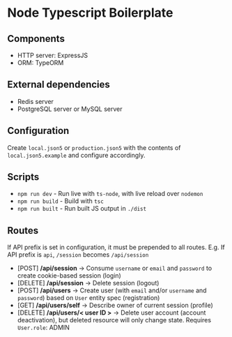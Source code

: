 # Node Typescript Boilerplate

## Components
- HTTP server: ExpressJS
- ORM: TypeORM

## External dependencies
- Redis server
- PostgreSQL server or MySQL server

## Configuration
Create `local.json5` or `production.json5` with the contents of `local.json5.example` and configure accordingly.

## Scripts
- `npm run dev` - Run live with `ts-node`, with live reload over `nodemon`
- `npm run build` - Build with `tsc`
- `npm run built` - Run built JS output in `./dist`

## Routes
If API prefix is set in configuration, it must be prepended to all routes. E.g. If API prefix is `api`, `/session` becomes `/api/session`

- [POST] **/api/session** -> Consume `username` or `email` and `password` to create cookie-based session (login)
- [DELETE] **/api/session** -> Delete session (logout)
- [POST] **/api/users** -> Create user (with `email` and/or `username` and `password`) based on `User` entity spec (registration)
- [GET] **/api/users/self** -> Describe owner of current session (profile)
- [DELETE] **/api/users/< user ID >** -> Delete user account (account deactivation), but deleted resource will only change state. Requires `User.role`: ADMIN
